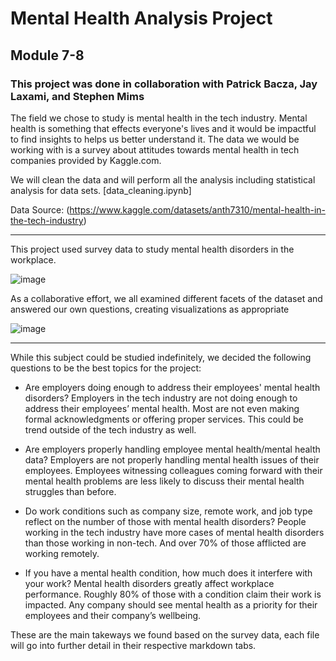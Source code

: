 # Mental Health Analysis Project
## Module 7-8
### This project was done in collaboration with Patrick Bacza, Jay Laxami, and Stephen Mims

The field we chose to study is mental health in the tech industry. Mental health is something that effects everyone's lives and it would be impactful to find insights to helps us better understand it. The data we would be working with is a survey about attitudes towards mental health in tech companies provided by Kaggle.com.

We will clean the data and will perform all the analysis including statistical analysis for data sets. [data_cleaning.ipynb]

Data Source: 
(https://www.kaggle.com/datasets/anth7310/mental-health-in-the-tech-industry)

-------------------------------------------------------------------------------------------

This project used survey data to study mental health disorders in the workplace.

![image](https://github.com/hdkronke/mental-health-project/assets/117773492/130e894c-b4df-4dd6-9fd7-8e10d544ce9c)

As a collaborative effort, we all examined different facets of the dataset and answered our own questions, creating visualizations as appropriate

![image](https://github.com/hdkronke/mental-health-project/assets/117773492/7f38b44c-e74d-4b84-be54-41fe19bbd3a2)

-------------------------------------------------------------------------------------------

While this subject could be studied indefinitely, we decided the following questions to be the best topics for the project:

- Are employers doing enough to address their employees' mental health disorders?
  Employers in the tech industry are not doing enough to address their employees’ mental health. Most are not even making formal acknowledgments or offering proper services. This could be trend outside of the tech industry as well.
  
- Are employers properly handling employee mental health/mental health data?
  Employers are not properly handling mental health issues of their employees. Employees witnessing colleagues coming forward with their mental health problems are less likely to discuss their mental health struggles than before.

- Do work conditions such as company size, remote work, and job type reflect on the number of those with mental health disorders?
  People working in the tech industry have more cases of mental health disorders than those working in non-tech. And over 70% of those afflicted are working remotely.

- If you have a mental health condition, how much does it interfere with your work?
  Mental health disorders greatly affect workplace performance. Roughly 80% of those with a condition claim their work is impacted. Any company should see mental health as a priority for their employees and their company’s wellbeing.

These are the main takeways we found based on the survey data, each file will go into further detail in their respective markdown tabs.

